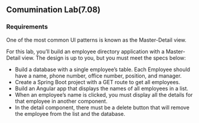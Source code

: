 ## Comumination Lab(7.08)
### Requirements
One of the most common UI patterns is known as the Master-Detail view.

For this lab, you’ll build an employee directory application with a Master-Detail view. The design is up to you, but you must meet the specs below:

- Build a database with a single employee’s table. Each Employee should have a name, phone number, office number, position, and manager.
- Create a Spring Boot project with a GET route to get all employees.
- Build an Angular app that displays the names of all employees in a list.
- When an employee’s name is clicked, you must display all the details for that employee in another component.
- In the detail component, there must be a delete button that will remove the employee from the list and the database.

